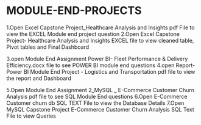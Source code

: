 # MODULE-END-PROJECTS
1.Open Excel Capstone Project_Healthcare Analysis and Insights pdf File to view the EXCEL Module end project question
2.Open Excel Capstone Project- Healthcare Analysis and Insights EXCEL file to view cleaned table, Pivot tables and Final Dashboard

3.open Module End Assignment Power BI- Fleet Performance & Delivery Efficiency.docx file to see POWER BI module end questions
4.open Report-Power BI Module End Project - Logistics and Transportation pdf file to view the report and Dashboard

5.Open Module End Assignment 2_MySQL _ E-Commerce Customer Churn Analysis pdf file to see SQL Module End questions
6.Open E-Commerce Customer churn db SQL TEXT File to view the Database Details
7.Open MySQL Capstone Project  E-Commerce Customer Churn Analysis SQL Text File to view Queries
